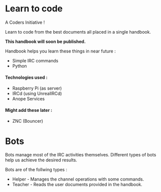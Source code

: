 Learn to code 
===================

A Coders Initiative !

Learn to code from the best documents all placed in a single
handbook.

**This handbook will soon be published.**

Handbook helps you learn these things in near future :

+ Simple IRC commands
+ Python

#### Technologies used :

+ Raspberry Pi (as server)
+ IRCd (using UnrealIRCd)
+ Anope Services

#### Might add these later :

+ ZNC (Bouncer)


Bots
====================


  Bots manage most of the IRC activities themselves.
Different types of bots help us achieve the desired results.

Bots are of the follwing types :

+ Helper  - Manages the channel operations with some commands.
+ Teacher - Reads the user documents provided in the handbook.


